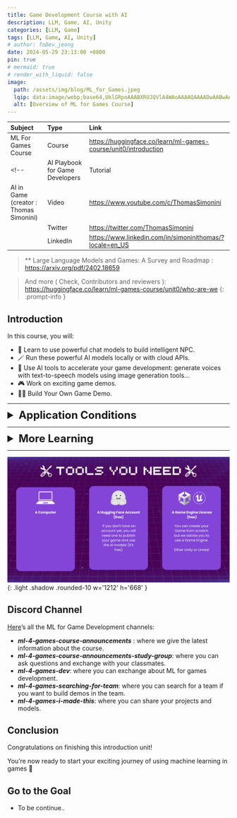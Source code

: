```yaml
---
title: Game Development Course with AI
description: LLM, Game, AI, Unity
categories: [LLM, Game]
tags: [LLM, Game, AI, Unity]
# author: foDev_jeong
date: 2024-05-29 23:13:00 +0800
pin: true
# mermaid: true
# render_with_liquid: false
image:
  path: /assets/img/blog/ML_for_Games.jpeg
  lqip: data:image/webp;base64,UklGRpoAAABXRUJQVlA4WAoAAAAQAAAADwAABwAAQUxQSDIAAAARL0AmbZurmr57yyIiqE8oiG0bejIYEQTgqiDA9vqnsUSI6H+oAERp2HZ65qP/VIAWAFZQOCBCAAAA8AEAnQEqEAAIAAVAfCWkAALp8sF8rgRgAP7o9FDvMCkMde9PK7euH5M1m6VWoDXf2FkP3BqV0ZYbO6NA/VFIAAAA
  alt: [Overview of ML for Games Course]
---
```


| Subject | Type | Link|
| :--- | :--- | :--- |
| ML For Games Course | Course | <https://huggingface.co/learn/ml-games-course/unit0/introduction> |
<!-- | AI Playbook for Game Developers  | Tutorial | <https://thomassimonini.substack.com/> | -->
| AI in Game (creator : Thomas Simonini)| Video  | <https://www.youtube.com/c/ThomasSimonini> |
| | Twitter | <https://twitter.com/ThomasSimonini> |
| | LinkedIn | <https://www.linkedin.com/in/simoninithomas/?locale=en_US> |

> ** Large Language Models and Games: A Survey and Roadmap : <https://arxiv.org/pdf/2402.18659> 

> And more ( Check, Contributors and reviewers ): <https://huggingface.co/learn/ml-games-course/unit0/who-are-we>
{: .prompt-info }



## Introduction

In this course, you will:

- 🤖 Learn to use powerful chat models to build intelligent NPC.
- 🪄 Run these powerful AI models locally or with cloud APIs.
- 🎨 Use AI tools to accelerate your game development: generate voices with text-to-speech models using image generation tools…
- 🎮 Work on exciting game demos.
- 👩‍🎨 Build Your Own Game Demo.

* * *

<details markdown="1">
<summary style= "font-size:24px; line-height:24px; font-weight:bold; cursor:pointer;" > Application Conditions </summary>

Here are the criteria for validating the game demo:

- Have a team from 1 to 5 teammates.
- Have a working demo that can run either on **_WEBGL or Windows_**.
- The demo and application must be in **_English_**.
- The game must use at least one **_open-source_** tool as part of the game or workflow.

</details>

* * * 

<!-- {% include embed/youtube.html id='XtQMytORBmM' %} -->

<details markdown="1">
<summary style= "font-size:24px; line-height:24px; font-weight:bold; cursor:pointer;" > More Learning </summary>

- Learning [Natural Language Processing with Transformers](https://huggingface.co/learn/nlp-course/chapter1/1)
- Learning [Audio Processing with Transformers (Speech-To-Text, Text-To-Speech…)](https://huggingface.co/learn/audio-course/chapter0/introduction)
- Learn to [build Generative AI Applications with Gradio](https://www.deeplearning.ai/short-courses/building-generative-ai-applications-with-gradio/)
  
</details>

* * *

![ ML for Games Tools ](/assets/img/blog/ML_for_Games_tools.jpeg){: .light .shadow .rounded-10 w='1212' h='668' }

## Discord Channel

[Here](https://discord.com/invite/hugging-face-879548962464493619)’s all the ML for Game Development channels:

- **_ml-4-games-course-announcements_** : where we give the latest information about the course.
- **_ml-4-games-course-announcements-study-group_**: where you can ask questions and exchange with your classmates.
- **_ml-4-games-dev_**: where you can exchange about ML for games development.
- **_ml-4-games-searching-for-team_**: where you can search for a team if you want to build demos in the team.
- **_ml-4-games-i-made-this_**: where you can share your projects and models.


## Conclusion
Congratulations on finishing this introduction unit!

You’re now ready to start your exciting journey of using machine learning in games 🥳


## Go to the Goal 

- To be continue.. 


<!-- <details markdown="1">
<summary style= "font-size:24px; line-height:24px; font-weight:bold; cursor:pointer;" > Translate to Korean </summary>

* * * 

## 내 가이드를 사용하여 다가오는 모든 트렌드를 따라잡으세요! 


</details> -->